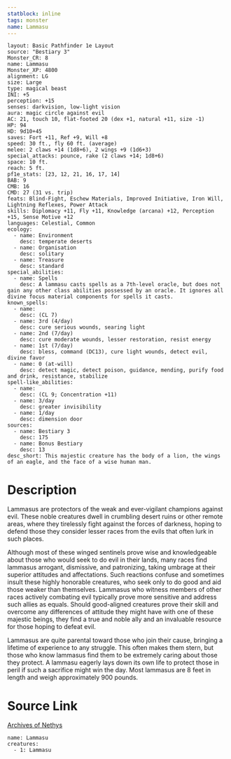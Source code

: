 ```yaml
---
statblock: inline
tags: monster
name: Lammasu
---
```

```statblock
layout: Basic Pathfinder 1e Layout
source: "Bestiary 3"
Monster_CR: 8
name: Lammasu
Monster_XP: 4800
alignment: LG
size: Large
type: magical beast
INI: +5
perception: +15
senses: darkvision, low-light vision
aura: magic circle against evil
AC: 21, touch 10, flat-footed 20 (dex +1, natural +11, size -1)
HP: 94
HD: 9d10+45
saves: Fort +11, Ref +9, Will +8
speed: 30 ft., fly 60 ft. (average)
melee: 2 claws +14 (1d8+6), 2 wings +9 (1d6+3)
special_attacks: pounce, rake (2 claws +14; 1d8+6)
space: 10 ft.
reach: 5 ft.
pf1e_stats: [23, 12, 21, 16, 17, 14]
BAB: 9
CMB: 16
CMD: 27 (31 vs. trip)
feats: Blind-Fight, Eschew Materials, Improved Initiative, Iron Will, Lightning Reflexes, Power Attack
skills: Diplomacy +11, Fly +11, Knowledge (arcana) +12, Perception +15, Sense Motive +12
languages: Celestial, Common
ecology:
  - name: Environment
    desc: temperate deserts
  - name: Organisation
    desc: solitary
  - name: Treasure
    desc: standard
special_abilities:
  - name: Spells
    desc: A lammasu casts spells as a 7th-level oracle, but does not gain any other class abilities possessed by an oracle. It ignores all divine focus material components for spells it casts.
known_spells:
  - name:
    desc: (CL 7)
  - name: 3rd (4/day)
    desc: cure serious wounds, searing light
  - name: 2nd (7/day)
    desc: cure moderate wounds, lesser restoration, resist energy
  - name: 1st (7/day)
    desc: bless, command (DC13), cure light wounds, detect evil, divine favor
  - name: 0 (at-will)
    desc: detect magic, detect poison, guidance, mending, purify food and drink, resistance, stabilize
spell-like_abilities:
  - name:
    desc: (CL 9; Concentration +11)
  - name: 3/day
    desc: greater invisibility
  - name: 1/day
    desc: dimension door
sources:
  - name: Bestiary 3
    desc: 175
  - name: Bonus Bestiary
    desc: 13
desc_short: This majestic creature has the body of a lion, the wings of an eagle, and the face of a wise human man.
```
# Description
Lammasus are protectors of the weak and ever-vigilant champions against evil. These noble creatures dwell in crumbling desert ruins or other remote areas, where they tirelessly fight against the forces of darkness, hoping to defend those they consider lesser races from the evils that often lurk in such places.

Although most of these winged sentinels prove wise and knowledgeable about those who would seek to do evil in their lands, many races find lammasus arrogant, dismissive, and patronizing, taking umbrage at their superior attitudes and affectations. Such reactions confuse and sometimes insult these highly honorable creatures, who seek only to do good and aid those weaker than themselves. Lammasus who witness members of other races actively combating evil typically prove more sensitive and address such allies as equals. Should good-aligned creatures prove their skill and overcome any differences of attitude they might have with one of these majestic beings, they find a true and noble ally and an invaluable resource for those hoping to defeat evil.

Lammasus are quite parental toward those who join their cause, bringing a lifetime of experience to any struggle. This often makes them stern, but those who know lammasus find them to be extremely caring about those they protect. A lammasu eagerly lays down its own life to protect those in peril if such a sacrifice might win the day. Most lammasus are 8 feet in length and weigh approximately 900 pounds.
# Source Link
[Archives of Nethys](https://aonprd.com/MonsterDisplay.aspx?ItemName=Lammasu)
```encounter-table
name: Lammasu
creatures:
  - 1: Lammasu
```
